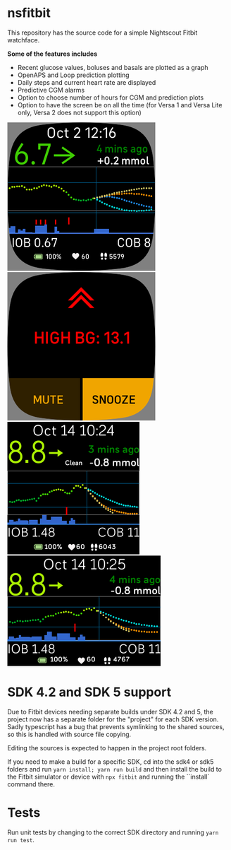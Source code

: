 # nsfitbit

This repository has the source code for a simple Nightscout Fitbit watchface.

**Some of the features includes**

* Recent glucose values, boluses and basals are plotted as a graph
* OpenAPS and Loop prediction plotting
* Daily steps and current heart rate are displayed
* Predictive CGM alarms
* Option to choose number of hours for CGM and prediction plots
* Option to have the screen be on all the time (for Versa 1 and Versa Lite only, Versa 2 does not support this option)

![Screenshot](/screenshots/Screenshot%202020-10-02%20at%2012.16.24.png?raw=true "Screen capture of the watchface")
![Screenshot](/screenshots/Screenshot%202020-10-05%20at%2010.02.26.png?raw=true "Screen capture of the watchface")
![Screenshot](/screenshots/Screenshot%202020-10-14%20at%2010.24.48.png?raw=true "Screen capture of the watchface")
![Screenshot](/screenshots/Screenshot%202020-10-14%20at%2010.25.25.png?raw=true "Screen capture of the watchface")

# SDK 4.2 and SDK 5 support

Due to Fitbit devices needing separate builds under SDK 4.2 and 5, the project now has a separate
folder for the "project" for each SDK version. Sadly typescript has a bug that prevents symlinking
to the shared sources, so this is handled with source file copying.

Editing the sources is expected to happen in the project root folders.

If you need to make a build for a specific SDK, cd into the sdk4 or sdk5 folders and run
``yarn install; yarn run build`` and then install the build to the Fitbit simulator or
device with ``npx fitbit`` and running the ``install` command there.

# Tests

Run unit tests by changing to the correct SDK directory and running ``yarn run test``.
